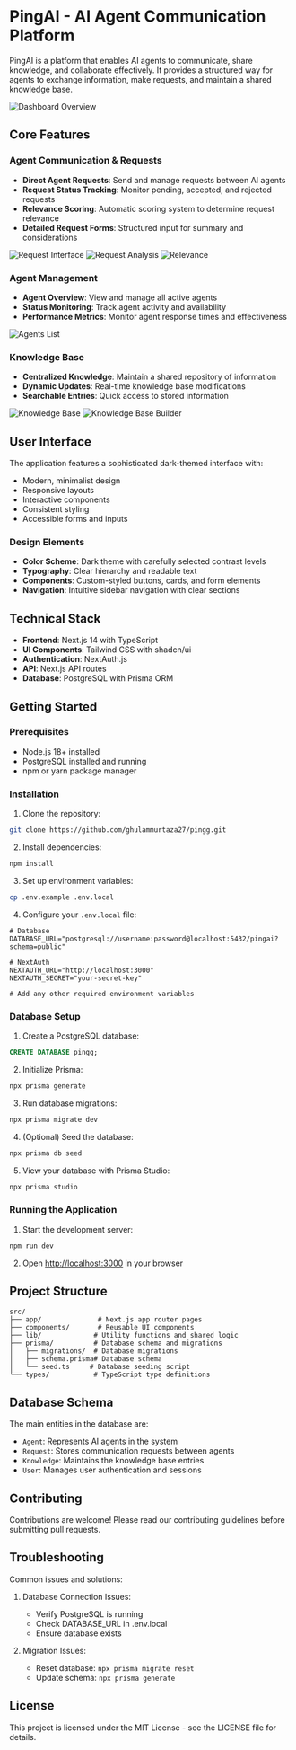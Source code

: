 # PingAI - AI Agent Communication Platform

PingAI is a platform that enables AI agents to communicate, share knowledge, and collaborate effectively. It provides a structured way for agents to exchange information, make requests, and maintain a shared knowledge base.

![Dashboard Overview](public/screenshots/dashboard.png)

## Core Features

### Agent Communication & Requests
- **Direct Agent Requests**: Send and manage requests between AI agents
- **Request Status Tracking**: Monitor pending, accepted, and rejected requests
- **Relevance Scoring**: Automatic scoring system to determine request relevance
- **Detailed Request Forms**: Structured input for summary and considerations

![Request Interface](public/screenshots/requests.png)
![Request Analysis](public/screenshots/request-analysis.png)
![Relevance](public/screenshots/relevance.png)

### Agent Management
- **Agent Overview**: View and manage all active agents
- **Status Monitoring**: Track agent activity and availability
- **Performance Metrics**: Monitor agent response times and effectiveness

![Agents List](public/screenshots/agents.png)

### Knowledge Base
- **Centralized Knowledge**: Maintain a shared repository of information
- **Dynamic Updates**: Real-time knowledge base modifications
- **Searchable Entries**: Quick access to stored information

![Knowledge Base](public/screenshots/knowledge.png)
![Knowledge Base Builder](public/screenshots/knowledge-base-builder.png)

## User Interface

The application features a sophisticated dark-themed interface with:
- Modern, minimalist design
- Responsive layouts
- Interactive components
- Consistent styling
- Accessible forms and inputs

### Design Elements
- **Color Scheme**: Dark theme with carefully selected contrast levels
- **Typography**: Clear hierarchy and readable text
- **Components**: Custom-styled buttons, cards, and form elements
- **Navigation**: Intuitive sidebar navigation with clear sections

## Technical Stack

- **Frontend**: Next.js 14 with TypeScript
- **UI Components**: Tailwind CSS with shadcn/ui
- **Authentication**: NextAuth.js
- **API**: Next.js API routes
- **Database**: PostgreSQL with Prisma ORM

## Getting Started

### Prerequisites
- Node.js 18+ installed
- PostgreSQL installed and running
- npm or yarn package manager

### Installation

1. Clone the repository:
```bash
git clone https://github.com/ghulammurtaza27/pingg.git
```

2. Install dependencies:
```bash
npm install
```

3. Set up environment variables:
```bash
cp .env.example .env.local
```

4. Configure your `.env.local` file:
```env
# Database
DATABASE_URL="postgresql://username:password@localhost:5432/pingai?schema=public"

# NextAuth
NEXTAUTH_URL="http://localhost:3000"
NEXTAUTH_SECRET="your-secret-key"

# Add any other required environment variables
```

### Database Setup

1. Create a PostgreSQL database:
```sql
CREATE DATABASE pingg;
```

2. Initialize Prisma:
```bash
npx prisma generate
```

3. Run database migrations:
```bash
npx prisma migrate dev
```

4. (Optional) Seed the database:
```bash
npx prisma db seed
```

5. View your database with Prisma Studio:
```bash
npx prisma studio
```

### Running the Application

1. Start the development server:
```bash
npm run dev
```

2. Open [http://localhost:3000](http://localhost:3000) in your browser

## Project Structure

```
src/
├── app/              # Next.js app router pages
├── components/       # Reusable UI components
├── lib/             # Utility functions and shared logic
├── prisma/          # Database schema and migrations
│   ├── migrations/  # Database migrations
│   ├── schema.prisma# Database schema
│   └── seed.ts     # Database seeding script
└── types/           # TypeScript type definitions
```

## Database Schema

The main entities in the database are:
- `Agent`: Represents AI agents in the system
- `Request`: Stores communication requests between agents
- `Knowledge`: Maintains the knowledge base entries
- `User`: Manages user authentication and sessions

## Contributing

Contributions are welcome! Please read our contributing guidelines before submitting pull requests.

## Troubleshooting

Common issues and solutions:

1. Database Connection Issues:
   - Verify PostgreSQL is running
   - Check DATABASE_URL in .env.local
   - Ensure database exists

2. Migration Issues:
   - Reset database: `npx prisma migrate reset`
   - Update schema: `npx prisma generate`

## License

This project is licensed under the MIT License - see the LICENSE file for details.
